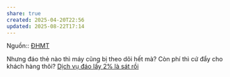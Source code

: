 ```yaml
---
share: true
created: 2025-04-20T22:56
updated: 2025-08-22T17:14
---
```

Nguồn:: [ĐHMT](../../../../../../%E2%9A%A1Hi%E1%BB%83u%20bi%E1%BA%BFt%20s%C3%A2u/%CE%9E%20Ngu%E1%BB%93n/%C4%90HMT.md)

Nhưng đáo thẻ nào thì máy cũng bị theo dõi hết mà? Còn phí thì cứ đẩy cho khách hàng thôi? 
[Dịch vụ đáo lấy 2% là sát rồi](./D%E1%BB%8Bch%20v%E1%BB%A5%20%C4%91%C3%A1o%20l%E1%BA%A5y%202%25%20l%C3%A0%20s%C3%A1t%20r%E1%BB%93i.md)
